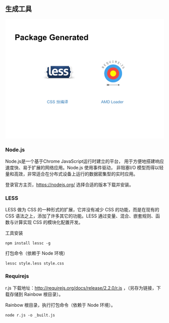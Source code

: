 ## 生成工具

![生成工具](..\images\package-generated.png)

### Node.js
Node.js是一个基于Chrome JavaScript运行时建立的平台， 用于方便地搭建响应速度快、易于扩展的网络应用。Node.js 使用事件驱动， 非阻塞I/O 模型而得以轻量和高效，非常适合在分布式设备上运行的数据密集型的实时应用。

登录官方主页，https://nodejs.org/ 选择合适的版本下载并安装。

### LESS
LESS 做为 CSS 的一种形式的扩展，它并没有减少 CSS 的功能，而是在现有的 CSS 语法之上，添加了许多其它的功能。LESS 通过变量、混合、嵌套规则、函数与计算实现 CSS 的模块化配置开发。

工具安装
```
npm install lessc -g
```

打包命令（依赖于 Node 环境）
```
lessc style.less style.css
```

### Requirejs

r.js 下载地址：http://requirejs.org/docs/release/2.2.0/r.js ，（另存为链接，下载存储到 Rainbow 根目录）。

Rainbow 根目录，执行打包命令（依赖于 Node 环境）。
```
node r.js -o _built.js
```